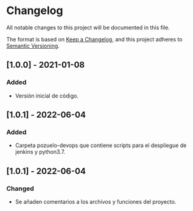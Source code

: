 # Changelog
All notable changes to this project will be documented in this file.

The format is based on [Keep a Changelog](https://keepachangelog.com/en/1.0.0/),
and this project adheres to [Semantic Versioning](https://semver.org/spec/v2.0.0.html).

## [1.0.0] - 2021-01-08
### Added
- Versión inicial de código.

## [1.0.1] - 2022-06-04
### Added
- Carpeta pozuelo-devops que contiene scripts para el despliegue de jenkins y python3.7.

## [1.0.1] - 2022-06-04
### Changed
- Se añaden comentarios a los archivos y funciones del proyecto.